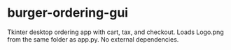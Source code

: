 # burger-ordering-gui
Tkinter desktop ordering app with cart, tax, and checkout. Loads Logo.png from the same folder as app.py. No external dependencies.
